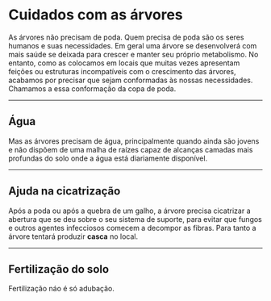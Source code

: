 # **Cuidados com as árvores**

As árvores não precisam de poda. Quem precisa de poda são os seres humanos e suas necessidades. Em geral uma árvore se desenvolverá com mais saúde se deixada para crescer e manter seu próprio metabolismo. No entanto, como as colocamos em locais que muitas vezes apresentam feições ou estruturas incompatíveis com o crescimento das árvores, acabamos por precisar que sejam conformadas às nossas necessidades. Chamamos a essa conformação da copa de poda.

---

## Água

Mas as árvores precisam de água, principalmente quando ainda são jovens e não dispõem de uma malha de raízes capaz de alcanças camadas mais profundas do solo onde a água está diariamente disponível. 

---

## Ajuda na cicatrização

Após a poda ou após a quebra de um galho, a árvore precisa cicatrizar a abertura que se deu sobre o seu sistema de suporte, para evitar que fungos e outros agentes infecciosos comecem a decompor as fibras. Para tanto a árvore tentará produzir __casca__ no local.

---

## Fertilização do solo

Fertilização náo é só adubação. 